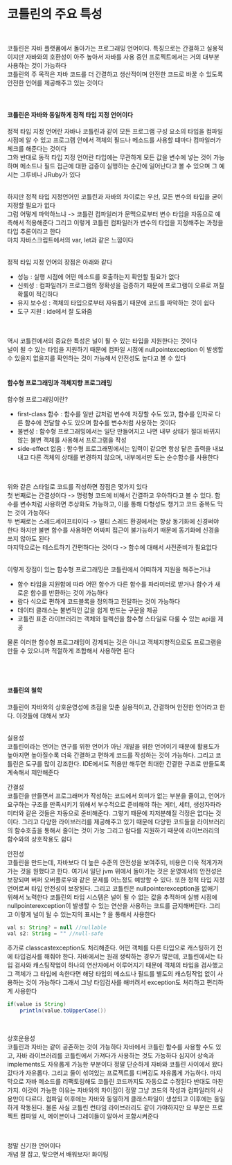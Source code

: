 # 코틀린의 주요 특성
<br>

코틀린은 자바 플랫폼에서 돌아가는 프로그래밍 언어이다. 특징으로는 간결하고 실용적이지만 자바와의 호환성이 아주 높아서 자바를 사용 중인 프로젝트에서는 거의 대부분 사용하는 것이 가능하다 <br>
코틀린의 주 목적은 자바 코드를 더 간결하고 생산적이며 안전한 코드로 바꿀 수 있도록 안전한 언어를 제공해주고 있는 것이다 <br>
<br><br>

#### 코틀린은 자바와 동일하게 정적 타입 지정 언어이다 <br>
정적 타입 지정 언어란 자바나 코틀린과 같이 모든 프로그램 구성 요소의 타입을 컴파일 시점에 알 수 있고 프로그램 안에서 객체의 필드나 메소드를 사용할 떄마다 컴파일러가 체크를 해준다는 것이다 <br>
그와 반대로 동적 타입 지정 언어란 타입에는 무관하게 모든 값을 변수에 넣는 것이 가능하며 메소드나 필드 접근에 대한 검증이 실행하는 순간에 일어난다고 볼 수 있으며 그 예시는 그루비나 JRuby가 있다 <br>
<br>

하지만 정적 타입 지정언어인 코틀린과 자바의 차이로는 우선, 모든 변수의 타입을 굳이 지정할 필요가 없다 <br>
그럼 어떻게 파악하느냐 -> 코틀린 컴파일러가 문맥으로부터 변수 타입을 자동으로 예측해서 적용해준다 그리고 이렇게 코틀린 컴파일러가 변수의 타입을 지정해주는 과정을 타입 추론이라고 한다 <br>
마치 자바스크립트에서의 var, let과 같은 느낌이다 <br>
<br>

정적 타입 지정 언어의 장점은 아래와 같다 <br>
- 성능 : 실행 시점에 어떤 메소드를 호출하는지 확인할 필요가 없다
- 신뢰성 : 컴파일러가 프로그램의 정확성을 검증하기 때문에 프로그램이 오류로 꺼질 확률이 적긴하다 
- 유지 보수성 : 객체의 타입으로부터 자유롭기 때문에 코드를 파악하는 것이 쉽다
- 도구 지원 : ide에서 잘 도와줌 

<br><br>
역시 코틀린에서의 중요한 특성은 널이 될 수 있는 타입을 지원한다는 것이다 <br>
널이 될 수 있는 타입을 지원하기 때문에 컴파일 시점에 nullpointexception 이 발생할 수 있을지 없을지를 확인하는 것이 가능해서 안전성도 높다고 볼 수 있다 <br>
<br>

#### 함수형 프로그래밍과 객체지향 프로그래밍 
함수형 프로그래밍이란? <br>
- first-class 함수 : 함수를 일반 값처럼 변수에 저장할 수도 있고, 함수를 인자로 다른 함수에 전달할 수도 있으며 함수를 변수처럼 사용하는 것이다 
- 불변성 : 함수형 프로그래밍에서는 일단 만들어지고 나면 내부 상태가 절대 바뀌지 않는 불변 객체를 사용해서 프로그램을 작성
- side-effect 없음 : 함수형 프로그래밍에서는 입력이 같으면 항상 닽은 출력을 내보내고 다른 객체의 상태를 변경하지 않으며, 내부에서만 도는 순수함수를 사용한다

<br><br>
위와 같은 스타일로 코드를 작성하면 장점은 몇가지 있다 <br>
첫 번째로는 간결성이다 -> 명령형 코드에 비해서 간결하고 우아하다고 볼 수 있다. 함수를 변수처럼 사용하면 추상화도 가능하고, 이를 통해 다형성도 챙기고 코드 중복도 막는 것이 가능하다 <br>
두 번째로는 스레드세이프티이다 -> 멀티 스레드 환경에서는 항상 동기화에 신경써야 한다 하지만 불변 함수를 사용하면 어짜피 접근이 불가능하기 때문에 동기화에 신경을 쓰지 않아도 된다 <br>
마지막으로는 테스트하기 간편하다는 것이다 -> 함수에 대해서 사전준비가 필요없다 <br>
<br>

이렇게 장점이 있는 함수형 프로그래밍은 코틀린에서 어떠하게 지원을 해주는거냐 <br>
- 함수 타입을 지원함에 따라 어떤 함수가 다른 함수를 파라미터로 받거나 함수가 새로운 함수를 반환하는 것이 가능하다
- 람다 식으로 편하게 코드블록을 정의하고 전달하는 것이 가능하다
- 데이터 클래스는 불변적인 값을 쉽게 만드는 구문을 제공
- 코틀린 표준 라이브러리는 객체와 컬렉션을 함수형 스타일로 다룰 수 있는 api을 제공

물론 이러한 함수형 프로그래밍이 강제되는 것은 아니고 객체지향적으로도 프로그램을 만들 수 있으니까 적절하게 조합해서 사용하면 된다 <br>
<br><br><br>

#### 코틀린의 철학
코틀린이 자바와의 상호운영성에 초점을 맞춘 실용적이고, 간결하며 안전한 언어라고 한다. 이것들에 대해서 보자 <br>
<br>

실용성 <br>
코틀린이라는 언어는 연구를 위한 언어가 아닌 개발을 위한 언어이기 때문에 활용도가 높아지면 높아질수록 더욱 간결하고 편하게 코드를 작성하는 것이 가능하다. 그리고 코틀린은 도구를 많이 강조한다. IDE에서도 적용만 해두면 최대한 간결한 구조로 만들도록 계속해서 제안해준다 
<br>

간결성 <br>
코틀린을 만들면서 프로그래머가 작성하는 코드에서 의미가 없는 부분을 줄이고, 언어가 요구하는 구조를 만족시키기 위해서 부수적으로 준비해야 하는 게터, 세터, 생성자파라미터와 같은 것들은 자동으로 준비해준다. 그렇기 때문에 지저분해질 걱정은 없다는 것이다. 그리고 다양한 라이브러리를 제공해주고 있기 때문에 다양한 코드들을 라이브러리의 함수호출을 통해서 줄이는 것이 가능 그리고 람다를 지원하기 때문에 라이브러리의 함수와의 상호작용도 쉽다
<br>

안전성 <br>
코틀린을 만드는데, 자바보다 더 높은 수준의 안전성을 보여주되, 비용은 더욱 적게가져가는 것을 원했다고 한다. 여기서 일단 jvm 위에서 돌아가는 것은 운영에서의 안전성은 보장되며 버퍼 오버플로우와 같은 문제를 어느정도 예방할 수 있다. 또한 정적 타입 지정언어로써 타입 안전성이 보장된다. 그리고 코틀린은 nullpointerexception을 없애기 위해서 노력한다
코틀린의 타입 시스템은 널이 될 수 없는 값을 추적하며 실행 시점에 nullpointerexception이 발생할 수 있는 연산을 사용하는 코드를 금지해버린다. 그리고 이렇게 널이 될 수 있는지의 표시는 ? 을 통해서 사용한다 <br>
```java
val s: String? = null //nullable
val s2: String = "" //null-safe
```
추가로 classcastexception도 처리해준다. 어떤 객체를 다른 타입으로 캐스팅하기 전에 타입검사를 해줘야 한다. 자바에서는 원래 생략하는 경우가 많은데, 코틀린에서는 타입 검사와 캐스팅작업이 하나의 연산자에서 이루어지기 때문에 객체의 타입을 검사했고 그 객체가 그 타입에 속한다면 해당 타입의 메소드나 필드를 별도의 캐스팅작업 없이 사용하는 것이 가능하다 
그래서 그냥 타입검사를 해버려서 exception도 처리하고 편리하게 사용한다 <br>
```java
if(value is String)
    println(value.toUpperCase())
```
<br>

상호운용성 <br>
코틀린과 자바는 같이 공존하는 것이 가능하다 자바에서 코틀린 함수를 사용할 수도 있고, 자바 라이브러리를 코틀린에서 가져다가 사용하는 것도 가능하다 심지어 상속과 implements도 자유롭게 가능한 부분이다
정말 단순하게 자바와 코틀린 사이에서 왔다갔다가 자유롭다. 그리고 둘이 섞여있는 프로젝트를 디버깅도 자유롭게 가능하다. 마지막으로 자바 메소드를 리팩토링해도 코틀린 코드까지도 자동으로 수정된다 반대도 마찬가지.
이것이 가능한 이유는 자바와의 차이점이 정말 그냥 코드의 작성과 컴파일러의 사용만이 다르다. 컴파일 이후에는 자바와 동일하게 클래스파일이 생성되고 이후에는 동일하게 작동된다. 물론 사실 코틀린 런타임 라이브러리도 같이 가야하지만 요 부분은 프로젝트 컴파일 시, 메이븐이나 그레이들이 알아서 포함시켜준다 <br>
<br><br>

정말 신기한 언어이다 <br>
개념 잘 잡고, 맞으면서 배워보자! 화이팅 <br>
<br><br>

<br><br><br><br><br><br><br><br><br><br>
